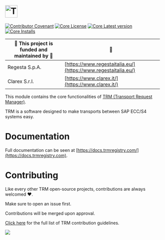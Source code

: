 # <a href="https://docs.trmregistry.com/"><img src="https://docs.trmregistry.com/_media/logo.png" height="40" alt="TRM"></a>

[![Contributor Covenant](https://img.shields.io/badge/Contributor%20Covenant-1.3.0-4baaaa.svg)](https://github.com/RegestaItalia/trm-docs/blob/main/CODE_OF_CONDUCT.md)
[![Core License](https://img.shields.io/github/license/RegestaItalia/trm-core)](https://github.com/RegestaItalia/trm-core)
[![Core Latest version](https://img.shields.io/npm/v/trm-core)](https://www.npmjs.com/package/trm-core)
[![Core Installs](https://img.shields.io/npm/dt/trm-core)](https://www.npmjs.com/package/trm-core)

| 🚀 This project is funded and maintained by 🏦 | 🔗                                                             |
|-------------------------------------------------|----------------------------------------------------------------|
| Regesta S.p.A.                                  | [https://www.regestaitalia.eu/](https://www.regestaitalia.eu/) |
| Clarex S.r.l.                                   | [https://www.clarex.it/](https://www.clarex.it/)               |

This module contains the core functionalities of [TRM (Transport Request Manager)](https://trmregistry.com/).

TRM is a software designed to make transports between SAP ECC/S4 systems easy.

# Documentation <!-- {docsify-remove} -->

Full documentation can be seen at [https://docs.trmregistry.com/](https://docs.trmregistry.com).

# Contributing <!-- {docsify-remove} -->

Like every other TRM open-source projects, contributions are always welcomed ❤️.

Make sure to open an issue first.

Contributions will be merged upon approval.

[Click here](https://docs.trmregistry.com/#/CONTRIBUTING) for the full list of TRM contribution guidelines.

[<img src="https://trmregistry.com/public/contributors?image=true">](https://docs.trmregistry.com/#/?id=contributors)
